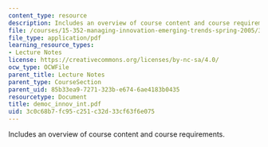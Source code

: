 ```yaml
---
content_type: resource
description: Includes an overview of course content and course requirements.
file: /courses/15-352-managing-innovation-emerging-trends-spring-2005/3c0c68b7fc95c251c32d33cf63f6e075_democ_innov_int.pdf
file_type: application/pdf
learning_resource_types:
- Lecture Notes
license: https://creativecommons.org/licenses/by-nc-sa/4.0/
ocw_type: OCWFile
parent_title: Lecture Notes
parent_type: CourseSection
parent_uid: 85b33ea9-7271-323b-e674-6ae4183b0435
resourcetype: Document
title: democ_innov_int.pdf
uid: 3c0c68b7-fc95-c251-c32d-33cf63f6e075
---
```

Includes an overview of course content and course requirements.